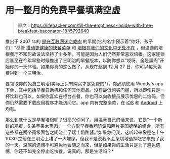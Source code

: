 # 用一整月的免费早餐填满空虚

> 原文：<https://lifehacker.com/fill-the-emptiness-inside-with-free-breakfast-baconator-1845792640>

推出于 2007 年的 [是在互联网迷恋咸肉](https://www.mashed.com/255168/the-untold-truth-of-wendys-baconator/) 的早期(它的名字预示着“你好，孩子们！”尽管 [推动更健康的快餐菜单](https://www.newyorker.com/magazine/2015/11/02/freedom-from-fries) 和 [培根在我们的文化中无处不在](https://nationalpost.com/life/food/how-the-world-conspired-to-ruin-bacon-a-perfect-culinary-indulgence) ，但温迪的培根餐厅不知何故设法坚持了十多年。可能是因为人们仍然非常喜欢培根。这家连锁店甚至在今年早些时候推出了三明治的早餐版本，以防你想以“哎呀，全是熏肉”开始你的一天体验。如果你真的这么做了，从现在起到 12 月 27 日，你可以每天免费得到一个三明治。



要领取你的免费三明治(实际上只有购买才是免费的*)，你必须使用 Wendy's app 下单，其中包括早餐自助机和任何其他商品。没有最低购买门槛，所以即使只是一杯饮料也可以。如果你喜欢在柜台点餐，你也可以向收银员展示优惠的二维码，但你仍然需要下载应用程序才能访问它。app 内有完整条款，在 [iOS](https://apps.apple.com/us/app/id540518599) 和 [Android](https://play.google.com/store/apps/details?id=com.wendys.nutritiontool&hl=en_US&gl=US) 上均有。

那么到底什么是早餐培根呢？很高兴你问了。用温蒂自己的话来说，它是“一个新鲜的鸡蛋，6 条苹果木熏肉，一个方形早餐香肠馅饼和两片美国奶酪的组合，所有这些都在两个高级面包之间浇上了瑞士奶酪酱。”如果你问我，这听起来像是在上午 10:30 之前在三明治上堆了一大堆屎，但我不是说我不会急切地选择吃它来毁了我的一天。深深的遗憾不可避免地会随之而来，但是如果你的生活只是为了避免遗憾，你还不如完全停止吃快餐。说真的，那是生活吗？*